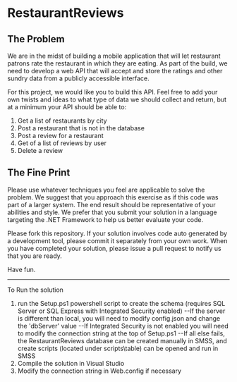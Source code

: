 RestaurantReviews
=================

The Problem
--------------
We are in the midst of building a mobile application that will let restaurant patrons rate the restaurant in which they are eating. As part of the build, we need to develop a web API that will accept and store the ratings and other sundry data from a publicly accessible interface. 

For this project, we would like you to build this API. Feel free to add your own twists and ideas to what type of data we should collect and return, but at a minimum your API should be able to:

1. Get a list of restaurants by city
2. Post a restaurant that is not in the database
3. Post a review for a restaurant
4. Get of a list of reviews by user
5. Delete a review

The Fine Print
--------------
Please use whatever techniques you feel are applicable to solve the problem. We suggest that you approach this exercise as if this code was part of a larger system. The end result should be representative of your abilities and style.  We prefer that you submit your solution in a language targeting the .NET Framework to help us better evaluate your code.

Please fork this repository. If your solution involves code auto generated by a development  tool, please commit it separately from your own work.  When you have completed your solution, please issue a pull request to notify us that you are ready.

Have fun.

-----------------------------------------------------------------------------------------------
To Run the solution
1. run the Setup.ps1 powershell script to create the schema (requires SQL Server or SQL Express with Integrated Security enabled)
   --If the server is different than local, you will need to modify config.json and change the 'dbServer' value
   --If Integrated Security is not enabled you will need to modify the connection string at the top of Setup.ps1
   --If all else fails, the RestaurantReviews database can be created manually in SMSS, and create scripts (located under scripts\table\) can be opened and run in SMSS
2. Compile the solution in Visual Studio
3. Modify the connection string in Web.config if necessary